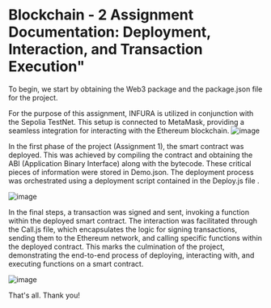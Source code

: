 # Blockchain - 2 Assignment Documentation: Deployment, Interaction, and Transaction Execution"
To begin, we start by obtaining the Web3 package and the package.json file for the project.

For the purpose of this assignment, INFURA is utilized in conjunction with the Sepolia TestNet. This setup is connected to MetaMask, providing a seamless integration for interacting with the Ethereum blockchain.
![image](https://github.com/darigasekerbek/Blockhain-2/assets/129574982/7b8701d3-1433-436d-a5e2-6872b6562e40)

In the first phase of the project (Assignment 1), the smart contract was deployed. This was achieved by compiling the contract and obtaining the ABI (Application Binary Interface) along with the bytecode. These critical pieces of information were stored in Demo.json. The deployment process was orchestrated using a deployment script contained in the Deploy.js file .

![image](https://github.com/darigasekerbek/Blockhain-2/assets/129574982/40fe4823-e1b2-4eac-a515-478480ccf8d4)

In the final steps, a transaction was signed and sent, invoking a function within the deployed smart contract. The interaction was facilitated through the Call.js file, which encapsulates the logic for signing transactions, sending them to the Ethereum network, and calling specific functions within the deployed contract. This marks the culmination of the project, demonstrating the end-to-end process of deploying, interacting with, and executing functions on a smart contract.

![image](https://github.com/darigasekerbek/Blockhain-2/assets/129574982/eac6292d-42ba-468a-a599-db39fd55b640)

That's all. Thank you!
